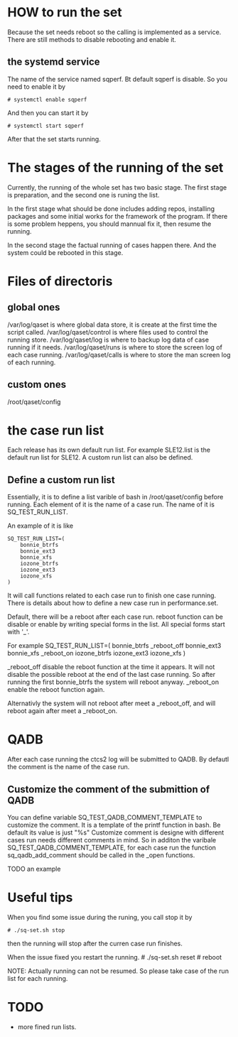 HOW to run the set
==================
Because the set needs reboot so the calling is implemented as a service.
There are still methods to disable rebooting and enable it.

the systemd service
-------------------
The name of the service named sqperf.
Bt default sqperf is disable.
So you need to enable it by

    # systemctl enable sqperf

And then you can start it by

    # systemctl start sqperf

After that the set starts running.

The stages of the running of the set
===================================
Currently, the running of the whole set has two basic stage.
The first stage is preparation, and the second one is runing the list.

In the first stage what should be done includes adding repos, installing packages and
some initial works for the framework of the program. If there is some problem heppens,
you should mannual fix it, then resume the running.

In the second stage the factual running of cases happen there.
And the system could be rebooted in this stage.

Files of directoris
===================
global ones
-----------
/var/log/qaset is where global data store, it is create at the first time the script called.
/var/log/qaset/control is where files used to control the running store.
/var/log/qaset/log is where to backup log data of case running if it needs.
/var/log/qaset/runs is where to store the screen log of each case running.
/var/log/qaset/calls is where to store the man screen log of each running.

custom ones
-----------
/root/qaset/config

the case run list
=================
Each release has its own default run list.
For example SLE12.list is the default run list for SLE12.
A custom run list can also be defined.

Define a custom run list
------------------------
Essentially, it is to define a list varible of bash in /root/qaset/config before running.
Each element of it is the name of a case run.
The name of it is SQ_TEST_RUN_LIST.

An example of it is like

    SQ_TEST_RUN_LIST=(
        bonnie_btrfs
        bonnie_ext3
        bonnie_xfs
        iozone_btrfs
        iozone_ext3
        iozone_xfs
    )

It will call functions related to each case run to finish one case running.
There is details about how to define a new case run in performance.set.

Default, there will be a reboot after each case run.
reboot function can be disable or enable by writing special forms in the list.
All special forms start with '_'.

For example
    SQ_TEST_RUN_LIST=(
        bonnie_btrfs
        _reboot_off
        bonnie_ext3
        bonnie_xfs
        _reboot_on
        iozone_btrfs
        iozone_ext3
        iozone_xfs
    )

_reboot_off disable the reboot function at the time it appears.
It will not disable the possible reboot at the end of the last case running.
So after running the first bonnie_btrfs the system will reboot anyway.
_reboot_on enable the reboot function again.

Alternativly the system will not reboot after meet a _reboot_off,
and will reboot again after meet a _reboot_on.

QADB
====
After each case running the ctcs2 log will be submitted to QADB.
By defautl the comment is the name of the case run.

Customize the comment of the submittion of QADB
-----------------------------------------------
You can define variable SQ_TEST_QADB_COMMENT_TEMPLATE to customize the comment.
It is a template of the printf function in bash. Be default its value is just "%s"
Customize comment is designe with different cases run needs different comments in mind.
So in additon the varibale SQ_TEST_QADB_COMMENT_TEMPLATE, for each case run the function
sq_qadb_add_comment should be called in the _open functions.

TODO an example

Useful tips
===========
When you find some issue during the runing, you call stop it by

    # ./sq-set.sh stop

then the running will stop after the curren case run finishes.

When the issue fixed you restart the running.
    # ./sq-set.sh reset
    # reboot

NOTE: Actually running can not be resumed. So please take case of the run list
for each running.

TODO
====
  * more fined run lists.

